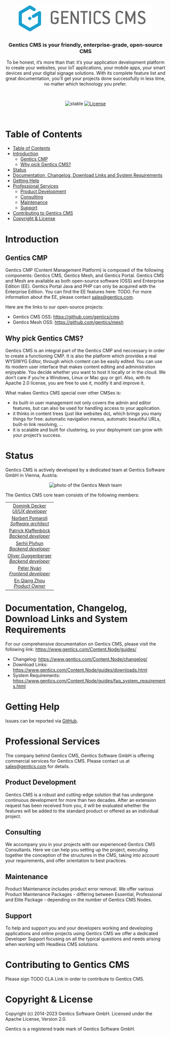 <h1 align="center">
  <a href="https://www.gentics.com/infoportal/">
    <img src="Gentics_CMS_Logo.png" width="420" alt="Gentics CMS" />
  </a>
</h1>

<h3 align="center">Gentics CMS is your friendly, enterprise-grade, open-source CMS</h3>

<p align="center">
To be honest, it’s more than that: it’s your application development platform
to create your websites, your IoT applications, your mobile apps, your smart
devices and your digital signage solutions. With its complete feature list and great documentation, you’ll get your projects done
successfully in less time, no matter which technology you prefer.
</p>

<br />

<p align="center">

 <img src="https://img.shields.io/badge/status-stable-brightgreen.svg" alt="stable" />

 <a href="https://www.apache.org/licenses/LICENSE-2.0">
  <img src="https://img.shields.io/:license-apache-brightgreen.svg" alt="License" />
 </a>
</p>

<br />

# Table of Contents

<!-- re-generate with https://github.com/ekalinin/github-markdown-toc -->

   * [Table of Contents](#table-of-contents)
   * [Introduction](#introduction)
      * [Gentics CMP](#gentics-cmp)
      * [Why pick Gentics CMS?](#why-pick-gentics-cms)
   * [Status](#status)
   * [Documentation, Changelog, Download Links and System Requirements
](#documentation-changelog-download-links-and-system-requirements)
   * [Getting Help](#getting-help)
   * [Professional Services](#professional-services)
      * [Product Development](#product-development)
      * [Consulting](#consulting)
      * [Maintenance](#maintenance)
      * [Support](#support)
   * [Contributing to Gentics CMS](#contributing-to-gentics-cms)
   * [Copyright &amp; License](#copyright--license)

# Introduction

## Gentics CMP

Gentics CMP (Content Management Platform) is composed of the following components: Gentics CMS, Gentics Mesh, and Gentics Portal. Gentics CMS and Mesh are available as both open-source software (OSS) and Enterprise Edition (EE). Gentics Portal Java and PHP can only be acquired with the Enterprise Edition. You can find the EE features here: TODO. For more information about the EE, please contact [sales@gentics.com](mailto:sales@gentics.com).

Here are the links to our open-source projects:

- Gentics CMS OSS: https://github.com/gentics/cms
- Gentics Mesh OSS: https://github.com/gentics/mesh

## Why pick Gentics CMS?

Gentics CMS is an integral part of the Gentics CMP and neccessary in order to create a functioning CMP. 
It is also the platform which provides a real WYSIWYG Editor, through which content can be easily edited.
You can use its modern user interface that makes content editing and administration enjoyable. You decide whether you want to
host it locally or in the cloud. We don’t care if you’re a Windows, Linux or
Mac guy or girl. Also, with its Apache 2.0 license, you are free to use it, modify
it and improve it.

What makes Gentics CMS special over other CMSes is:

* its built-in user management not only covers the admin and editor features,
  but can also be used for handling access to your application.
* it thinks in content trees (just like websites do), which brings you many
  things for free: automatic navigation menus, automatic beautiful URLs,
  built-in link resolving, …​
* it is scalable and built for clustering, so your deployment can grow with
  your project’s success.


# Status

Gentics CMS is actively developed by a dedicated team at Gentics Software GmbH in Vienna,
Austria.

<p align="center">
    <img src="https://getmesh.io/blog/gentics-mesh-1-0/gentics-team.jpg" alt="photo of the Gentics Mesh team" style="max-width: 80%" />
</p>

The Gentics CMS core team consists of the following members:

<p align="center">
 <table align="center" style="width: 100%; max-width: 600px;">
  <tr>
   <td align="center">
    <a href="https://github.com/deckdom">
     <!-- <img src="https://avatars.githubusercontent.com/pschulzk?size=150" width="150" /><br /> -->
     Dominik Decker<br /><i>UI/UX developer</i>
    </a>
   </td>
  </tr>
  <tr>
   <td align="center">
    <a href="https://github.com/npomaroli">
     <!-- <img src="https://avatars.githubusercontent.com/npomaroli?size=150" width="150" /><br /> -->
     Norbert Pomaroli<br /><i>Software architect</i>
    </a>
   </td>
  </tr>
    <tr>
   <td align="center">
    <a href="https://github.com/yrucrem">
     <!-- <img src="https://avatars.githubusercontent.com/pschulzk?size=150" width="150" /><br /> -->
     Patrick Klaffenböck<br /><i>Backend developer</i>
    </a>
   </td>
  </tr>
    </tr>
    <tr>
   <td align="center">
    <a href="https://github.com/plyhun">
     <!-- <img src="https://avatars.githubusercontent.com/pschulzk?size=150" width="150" /><br /> -->
     Serhii Plyhun<br /><i>Backend developer</i>
    </a>
   </td>
  </tr>
    </tr>
    </tr>
    <tr>
   <td align="center">
    <a href="https://github.com/guggi">
     <!-- <img src="https://avatars.githubusercontent.com/pschulzk?size=150" width="150" /><br /> -->
     Oliver Guggenberger<br /><i>Backend developer</i>
    </a>
   </td>
  </tr>
    </tr>
    </tr>
    </tr>
    <tr>
   <td align="center">
    <a href="https://github.com/netwarex">
     <!-- <img src="https://avatars.githubusercontent.com/pschulzk?size=150" width="150" /><br /> -->
     Péter Nyári<br /><i>Frontend developer</i>
    </a>
   </td>
  </tr>
  </tr>
    </tr>
    </tr>
    </tr>
    <tr>
   <td align="center">
    <a href="https://github.com/enizhou">
     <!-- <img src="https://avatars.githubusercontent.com/pschulzk?size=150" width="150" /><br /> -->
     En Qiang Zhou<br /><i>Product Owner</i>
    </a>
   </td>
  </tr>
 </table>
</p>

<!-- XXX Roadmap XXX -->

# Documentation, Changelog, Download Links and System Requirements

For our comprehensive documentation on Gentics CMS, please visit the following link: https://www.gentics.com/Content.Node/guides/

* Changelog: https://www.gentics.com/Content.Node/changelog/
* Download Links: https://www.gentics.com/Content.Node/guides/downloads.html
* System Requirements: https://www.gentics.com/Content.Node/guides/faq_system_requirements.html

# Getting Help

Issues can be reported via [GitHub](https://github.com/gentics/mesh/issues).

# Professional Services

The company behind Gentics CMS, Gentics Software GmbH is
offering commercial services for Gentics CMS. Please contact us at
sales@gentics.com for details.

## Product Development

Gentics CMS is a robust and cutting-edge solution that has undergone continuous development for more than two decades. 
After an extension request has been received from you, it will be evaluated whether the features will be added to the standard product or
offered as an individual project.

## Consulting

We accompany you in your projects with our experienced Gentics CMS
Consultants. Here we can help you setting up the project, executing together
the conception of the structures in the CMS, taking into account your
requirements, and offer orientation to best practices.

## Maintenance

Product Maintenance includes product error removal. We offer various Product
Maintenance Packages - differing between Essential, Professional and Elite
Package - depending on the number of Gentics CMS Nodes.

## Support

To help and support you and your developers working and developing applications
and online projects using Gentics CMS we offer a dedicated Developer Support
focusing on all the typical questions and needs arising when working with
Headless CMS solutions.

# Contributing to Gentics CMS

Please sign TODO CLA Link in order to contribute to Gentics CMS.

# Copyright & License

Copyright (c) 2014-2023 Gentics Software GmbH. Licensed under the
Apache License, Version 2.0.

Gentics is a registered trade mark of Gentics Software GmbH.
